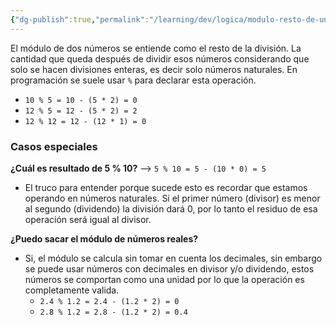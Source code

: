 ```yaml
---
{"dg-publish":true,"permalink":"/learning/dev/logica/modulo-resto-de-una-division/","created":"2024-06-03T17:25","updated":"2024-06-03T18:11"}
---
```


El módulo de dos números se entiende como el resto de la división. La cantidad que queda después de dividir esos números considerando que solo se hacen divisiones enteras, es decir solo números naturales. En programación se suele usar `%` para declarar esta operación.
- `10 % 5 = 10 - (5 * 2) = 0`
- `12 % 5 = 12 - (5 * 2) = 2`
- `12 % 12 = 12 - (12 * 1) = 0`

### Casos especiales
**¿Cuál es resultado de 5 % 10?** --> `5 % 10 = 5 - (10 * 0) = 5`
- El truco para entender porque sucede esto es recordar que estamos operando en números naturales. Si el primer número (divisor) es menor al segundo (dividendo) la división dará 0, por lo tanto el residuo de esa operación será igual al divisor.

**¿Puedo sacar el módulo de números reales?**
- Si, el módulo se calcula sin tomar en cuenta los decimales, sin embargo se puede usar números con decimales en divisor y/o dividendo, estos números se comportan como una unidad por lo que la operación es completamente valida.
   - `2.4 % 1.2 = 2.4 - (1.2 * 2) = 0`
   - `2.8 % 1.2 = 2.8 - (1.2 * 2) = 0.4`